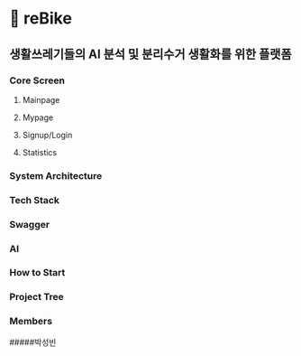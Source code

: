 # 🌳 reBike
## 생활쓰레기들의 AI 분석 및 분리수거 생활화를 위한 플랫폼



### Core Screen
1. Mainpage

2. Mypage

3. Signup/Login

4. Statistics


### System Architecture

### Tech Stack

### Swagger

### AI

### How to Start

### Project Tree

### Members
#####박성빈
